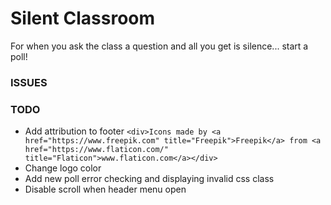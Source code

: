 # Silent Classroom

For when you ask the class a question and all you get is silence... start a poll!

### ISSUES

### TODO

- Add attribution to footer
  `<div>Icons made by <a href="https://www.freepik.com" title="Freepik">Freepik</a> from <a href="https://www.flaticon.com/" title="Flaticon">www.flaticon.com</a></div>`
- Change logo color
- Add new poll error checking and displaying invalid css class
- Disable scroll when header menu open
